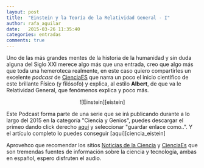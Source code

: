 ```yaml
---
layout: post
title:  "Einstein y la Teoría de la Relatividad General - I"
author: rafa_aguilar
date:   2015-03-26 11:35:40
categories: entradas
comments: true
---
```


Uno de las más grandes mentes de la historia de la humanidad y sin duda alguna del Siglo XXI merece algo más que una entrada, creo que algo más que toda una hemeroteca realmente, en este caso quiero compartirles un excelente *podcast* de [CienciaES][ciencia] que narra un poco el inicio científico de este brillante Físico (y filósofo) y explica, al estilo **Albert**, de que va le Relatividad General, que fenómenos explica y poco más.  

<center>![Einstein][eistein]</center>

Este Podcast forma parte de una serie que se irá publicando durante a lo largo del 2015 en la categoría "Ciencia y Genios", puedes descargar el primeo dando click derecho [aquí][podcast] y seleccionar "guardar enlace como..". Y el artículo completo lo puedes conseguir [aqui][ciencia_eistein]

Aprovehco que recomendar los sitios [Noticias de la Ciencia][noticias] y [CienciaEs][ciencia] que son tremendas fuentes de información sobre la ciencia y tecnología, ambas en español, espero disfruten el audio.

[ciencia]:http://cienciaes.com
[noticias]:http://noticiasdelaciencia.com/
[podcast]:http://traffic.libsyn.com/cienciaes/bi_056_relatividad_gen.mp3
[ciencia_einstein]:http://cienciaes.com/biografias/2015/03/01/einstein-y-la-relatividad-general
[eistein]:http://cienciaes.com/images/2087.jpg